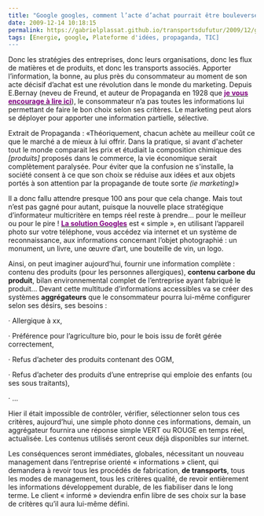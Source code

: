 ```yaml
---
title: "Google googles, comment l’acte d’achat pourrait être bouleversé !"
date: 2009-12-14 10:18:15
permalink: https://gabrielplassat.github.io/transportsdufutur/2009/12/google-googles-comment-lacte-dachat-pourrait-etre-bouleverse.html
tags: [Energie, google, Plateforme d'idées, propaganda, TIC]
---
```


<p class="MsoNormal"><span>Donc les stratégies des entreprises, donc leurs organisations, donc les flux de matières et de produits, et donc les transports associés. Apporter l’information, la bonne, au plus près du consommateur au moment de son acte décisif d’achat est une révolution dans le monde du marketing. Depuis E.Bernay (neveu de Freund, et auteur de Propaganda en 1928 que <strong><a href="http://www.editions-zones.fr/spip.php?article21"><font color="#800080">je vous encourage à lire ici</font></a></strong>), le consommateur n’a pas toutes les informations lui permettant de faire le bon choix selon ses critères. Le marketing peut alors se déployer pour apporter une information partielle, sélective.</span></p> <p class="MsoNormal"><span></span></p> <p class="MsoNormal"><span>Extrait de Propaganda : «Théoriquement, chacun achète au meilleur coût ce que le marché a de mieux à lui offrir. Dans la pratique, si avant d'acheter tout le monde comparait les prix et étudiait la composition chimique des <em>[produits]</em> proposés dans le commerce, la vie économique serait complètement paralysée. Pour éviter que la confusion ne s'installe, la société consent à ce que son choix se réduise aux idées et aux objets portés à son attention par la propagande de toute sorte <em>(ie marketing)</em>»</span></p> <p class="MsoNormal"><span></span></p> <p class="MsoNormal"><span>Il a donc fallu attendre presque 100 ans pour que cela change. Mais tout n’est pas gagné pour autant, puisque la nouvelle place stratégique d’informateur multicritère en temps réel reste à prendre… pour le meilleur ou pour le pire ! <strong><a href="http://www.google.com/mobile/goggles/#label"><font color="#800080">La solution Googles</font></a></strong> est « simple », en utilisant l’appareil photo sur votre téléphone, vous accédez via internet et un système de reconnaissance, aux informations concernant l’objet photographié : un monument, un livre, une œuvre d’art, une bouteille de vin, un logo.</span></p> <p class="MsoNormal"><span></span></p> <p class="MsoNormal"><span>Ainsi, on peut imaginer aujourd’hui, fournir une information complète : contenu des produits (pour les personnes allergiques), <strong>contenu carbone du produit</strong>, bilan environnemental complet de l’entreprise ayant fabriqué le produit… Devant cette multitude d’informations accessibles va se créer des systèmes <strong>aggrégateurs</strong> que le consommateur pourra lui-même configurer selon ses désirs, ses besoins : </span></p> <p class="MsoNormal"><span><span>·<span> </span></span></span><span dir="ltr"><span>Allergique à xx,</span></span></p> <p class="MsoNormal"><span><span>·<span> </span></span></span><span dir="ltr"><span>Préférence pour l’agriculture bio, pour le bois issu de forêt gérée correctement,</span></span></p> <p class="MsoNormal"><span><span>·<span> </span></span></span><span dir="ltr"><span>Refus d’acheter des produits contenant des OGM,</span></span></p> <p class="MsoNormal"><span><span>·<span> </span></span></span><span dir="ltr"><span>Refus d’acheter des produits d’une entreprise qui emploie des enfants (ou ses sous traitants),</span></span></p> <p class="MsoNormal"><span><span>·<span> </span></span></span><span dir="ltr"><span>…</span></span></p> <p class="MsoNormal"><span></span></p> <p class="MsoNormal"><span>Hier il était impossible de contrôler, vérifier, sélectionner selon tous ces critères, aujourd’hui, une simple photo donne ces informations, demain, un aggrégateur fournira une réponse simple VERT ou ROUGE en temps réel, actualisée. Les contenus utilisés seront ceux déjà disponibles sur internet.</span></p> <p class="MsoNormal"><span></span></p> <p class="MsoNormal"><span>Les conséquences seront immédiates, globales, nécessitant un nouveau management dans l’entreprise orienté « informations » client, qui demandera à revoir tous les procédés de fabrication, <strong>de transports</strong>, tous les modes de management, tous les critères qualité, de revoir entièrement les informations développement durable, de les fiabiliser dans le long terme. Le client « informé » deviendra enfin libre de ses choix sur la base de critères qu’il aura lui-même défini.</span></p>
